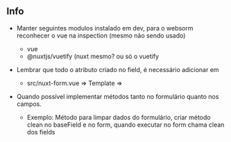 ## Info

* Manter seguintes modulos instalado em dev, para o websorm reconhecer o vue na inspection (mesmo não sendo usado)
    * vue
    * @nuxtjs/vuetify (nuxt mesmo? ou só o vuetify
      
* Lembrar que todo o atributo criado no field, é necessário adicionar em 
    * src/nuxt-form.vue => Template => <component />


* Quando possível implementar métodos tanto no formulário quanto nos campos. 
  * Exemplo: Método para limpar dados do formulário, criar método clean no baseField e no form, quando executar no form chama clean dos fields
